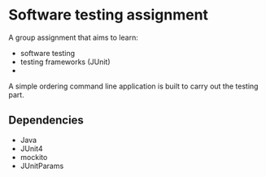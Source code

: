# Software testing assignment

A group assignment that aims to learn:

- software testing 
- testing frameworks (JUnit)
- 

A simple ordering command line application is built to carry out the testing part.



## Dependencies

- Java
- JUnit4
- mockito
- JUnitParams

